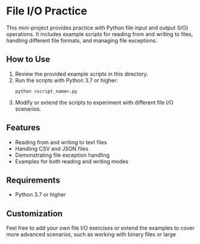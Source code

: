 # File I/O Practice

This mini-project provides practice with Python file input and output (I/O) operations. It includes example scripts for reading from and writing to files, handling different file formats, and managing file exceptions.

## How to Use

1. Review the provided example scripts in this directory.
2. Run the scripts with Python 3.7 or higher:
   ```
   python <script_name>.py
   ```
3. Modify or extend the scripts to experiment with different file I/O scenarios.

## Features

- Reading from and writing to text files
- Handling CSV and JSON files
- Demonstrating file exception handling
- Examples for both reading and writing modes

## Requirements

- Python 3.7 or higher

## Customization

Feel free to add your own file I/O exercises or extend the examples to cover more advanced scenarios, such as working with binary files or large